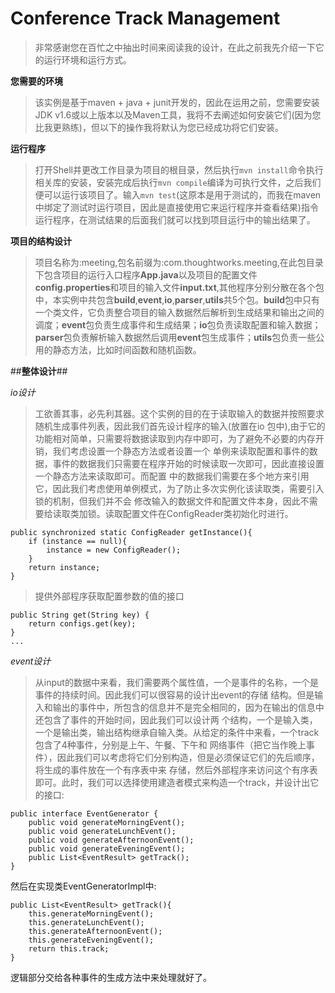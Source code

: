 # Conference Track Management

>非常感谢您在百忙之中抽出时间来阅读我的设计，在此之前我先介绍一下它的运行环境和运行方式。

**您需要的环境**

>该实例是基于maven + java + junit开发的，因此在运用之前，您需要安装JDK v1.6或以上版本以及Maven工具，我将不去阐述如何安装它们(因为您比我更熟练)，但以下的操作我将默认为您已经成功将它们安装。

**运行程序**

>打开Shell并更改工作目录为项目的根目录，然后执行`mvn install`命令执行相关库的安装，安装完成后执行`mvn compile`编译为可执行文件，之后我们便可以运行该项目了。输入`mvn test`(这原本是用于测试的，而我在maven中绑定了测试时运行项目，因此是直接使用它来运行程序并查看结果)指令运行程序，在测试结果的后面我们就可以找到项目运行中的输出结果了。


**项目的结构设计**

>项目名称为:meeting,包名前缀为:com.thoughtworks.meeting,在此包目录下包含项目的运行入口程序**App.java**以及项目的配置文件**config.properties**和项目的输入文件**input.txt**,其他程序分别分散在各个包中，本实例中共包含**build**,**event**,**io**,**parser**,**utils**共5个包。**build**包中只有一个类文件，它负责整合项目的输入数据然后解析到生成结果和输出之间的调度；**event**包负责生成事件和生成结果；**io**包负责读取配置和输入数据；**parser**包负责解析输入数据然后调用**event**包生成事件；**utils**包负责一些公用的静态方法，比如时间函数和随机函数。

##**整体设计**##

*io设计*

>工欲善其事，必先利其器。这个实例的目的在于读取输入的数据并按照要求随机生成事件列表，因此我们首先设计程序的输入(放置在io
包中),由于它的功能相对简单，只需要将数据读取到内存中即可，为了避免不必要的内存开销，我们考虑设置一个静态方法或者设置一个
单例来读取配置和事件的数据，事件的数据我们只需要在程序开始的时候读取一次即可，因此直接设置一个静态方法来读取即可。而配置
中的数据我们需要在多个地方来引用它，因此我们考虑使用单例模式，为了防止多次实例化该读取类，需要引入锁的机制，但我们并不会
修改输入的数据文件和配置文件本身，因此不需要给读取类加锁。读取配置文件在ConfigReader类初始化时进行。

    public synchronized static ConfigReader getInstance(){
        if (instance == null){
            instance = new ConfigReader();
        }
        return instance;
    }

>提供外部程序获取配置参数的值的接口

    public String get(String key) {
        return configs.get(key);
    }
    ...


*event设计*
>从input的数据中来看，我们需要两个属性值，一个是事件的名称，一个是事件的持续时间。因此我们可以很容易的设计出event的存储
结构。但是输入和输出的事件中，所包含的信息并不是完全相同的，因为在输出的信息中还包含了事件的开始时间，因此我们可以设计两
个结构，一个是输入类，一个是输出类，输出结构继承自输入类。从给定的条件中来看，一个track包含了4种事件，分别是上午、午餐、下午和
网络事件（把它当作晚上事件），因此我们可以考虑将它们分别构造，但是必须保证它们的先后顺序，将生成的事件放在一个有序表中来
存储，然后外部程序来访问这个有序表即可。此时，我们可以选择使用建造者模式来构造一个track，并设计出它的接口:

    public interface EventGenerator {
        public void generateMorningEvent();
        public void generateLunchEvent();
        public void generateAfternoonEvent();
        public void generateEveningEvent();
        public List<EventResult> getTrack();
    }

然后在实现类EventGeneratorImpl中:

    public List<EventResult> getTrack(){
        this.generateMorningEvent();
        this.generateLunchEvent();
        this.generateAfternoonEvent();
        this.generateEveningEvent();
        return this.track;
    }

逻辑部分交给各种事件的生成方法中来处理就好了。
